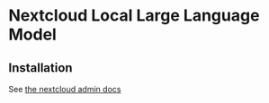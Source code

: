# Nextcloud Local Large Language Model

## Installation
See [the nextcloud admin docs](https://docs.nextcloud.com/server/latest/admin_manual/ai/index.html)
